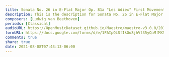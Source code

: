```yaml
---
title: Sonata No. 26 in E-Flat Major Op. 81a "Les Adiex" First Movement (1)
description: This is the description for Sonata No. 26 in E-Flat Major Op. 81a "Les Adiex" First Movement by Ludwig van Beethoven
composers: [Ludwig van Beethoven]
periods: [Classical]
audioURL: https://OpenMusicDataset.github.io/Maestro/maestro-v3.0.0/2011/MIDI-Unprocessed_16_R1_2011_MID--AUDIO_R1-D6_14_Track14_wav.midi
formURL: https://docs.google.com/forms/d/e/1FAIpQLSfIkGo8jhVf35yQaMfMX5pZ3OaR-LhLKbq4B-rT1yjl4bhA0w/viewform
comments: true
share: true
date: 2021-08-08T07:43:13-06:00
---
```

